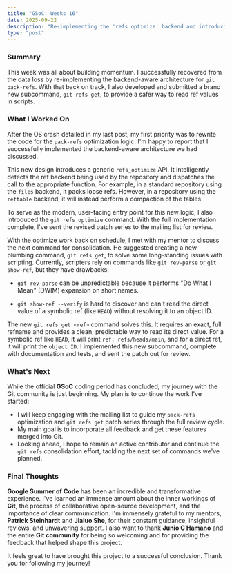 ```yaml
---
title: "GSoC: Weeks 16"
date: 2025-09-22
description: "Re-implementing the 'refs optimize' backend and introducing the new 'git refs get' plumbing command."
type: "post"
---
```


### Summary

This week was all about building momentum. I successfully recovered from the
data loss by re-implementing the backend-aware architecture for `git pack-refs`.
With that back on track, I also developed and submitted a brand new subcommand,
`git refs get`, to provide a safer way to read ref values in scripts.

### What I Worked On

After the OS crash detailed in my last post, my first priority was to rewrite
the code for the `pack-refs` optimization logic. I'm happy to report that I
successfully implemented the backend-aware architecture we had discussed.

This new design introduces a generic `refs_optimize` API. It intelligently
detects the ref backend being used by the repository and dispatches the call to
the appropriate function. For example, in a standard repository using the `files`
backend, it packs loose refs. However, in a repository using the `reftable`
backend, it will instead perform a compaction of the tables.

To serve as the modern, user-facing entry point for this new logic, I also
introduced the `git refs optimize` command. With the full implementation
complete, I've sent the revised patch series to the mailing list for review.

With the optimize work back on schedule, I met with my mentor to discuss the
next command for consolidation. He suggested creating a new plumbing command,
`git refs get`, to solve some long-standing issues with scripting. Currently,
scripters rely on commands like `git rev-parse` or `git show-ref`, but they have
drawbacks:

- `git rev-parse` can be unpredictable because it performs "Do What I Mean"
  (DWIM) expansion on short names.

- `git show-ref --verify` is hard to discover and can't read the direct value of a
  symbolic ref (like `HEAD`) without resolving it to an object ID.

The new `git refs get <ref>` command solves this. It requires an exact, full
refname and provides a clean, predictable way to read its direct value. For a
symbolic ref like `HEAD`, it will print `ref: refs/heads/main`, and for a direct
ref, it will print the `object ID`. I implemented this new subcommand, complete
with documentation and tests, and sent the patch out for review.

### What's Next

While the official **GSoC** coding period has concluded, my journey with the Git
community is just beginning. My plan is to continue the work I've started:

- I will keep engaging with the mailing list to guide my `pack-refs` optimization
  and `git refs get` patch series through the full review cycle.
- My main goal is to incorporate all feedback and get these features merged
  into Git.
- Looking ahead, I hope to remain an active contributor and continue the `git
  refs` consolidation effort, tackling the next set of commands we've planned.

### Final Thoughts

**Google Summer of Code** has been an incredible and transformative experience.
I've learned an immense amount about the inner workings of **Git**, the process
of collaborative open-source development, and the importance of clear
communication. I'm immensely grateful to my mentors, **Patrick Steinhardt** and
**Jialuo She**, for their constant guidance, insightful reviews, and unwavering
support. I also want to thank **Junio C Hamano** and the entire **Git
community** for being so welcoming and for providing the feedback that helped
shape this project.

It feels great to have brought this project to a successful conclusion. Thank
you for following my journey!
